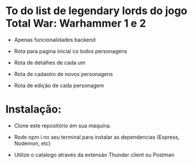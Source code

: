 # To do list de legendary lords do jogo Total War: Warhammer 1 e 2

- Apenas funcionalidades backend
 
- Rota para pagina inicial co todos personagens

- Rota de detalhes de cada um

- Rota de cadastro de novos personagens

- Rota de edição de cada personagem


# Instalação:

- Clone este repositório em sua máquina.

- Rode npm i no seu terminal para instalar as dependencias (Express, Nodemon, etc)

- Utilize o catalogo através da extensão Thunder client ou Postman

